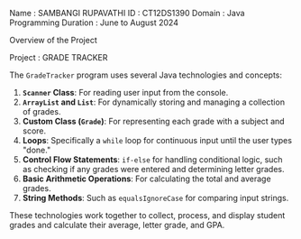Name : SAMBANGI RUPAVATHI
ID : CT12DS1390
Domain : Java Programming 
Duration : June to August 2024

Overview of the Project 

Project : GRADE TRACKER

The `GradeTracker` program uses several Java technologies and concepts:

1. **`Scanner` Class**: For reading user input from the console.
2. **`ArrayList` and `List`**: For dynamically storing and managing a collection of grades.
3. **Custom Class (`Grade`)**: For representing each grade with a subject and score.
4. **Loops**: Specifically a `while` loop for continuous input until the user types "done."
5. **Control Flow Statements**: `if-else` for handling conditional logic, such as checking if any grades were entered and determining letter grades.
6. **Basic Arithmetic Operations**: For calculating the total and average grades.
7. **String Methods**: Such as `equalsIgnoreCase` for comparing input strings. 

These technologies work together to collect, process, and display student grades and calculate their average, letter grade, and GPA.

